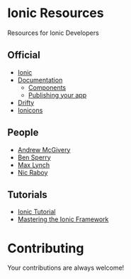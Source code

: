 # Ionic Resources
Resources for Ionic Developers

## Official
* [Ionic](http://ionicframework.com/)
* [Documentation](http://ionicframework.com/docs/)
  * [Components](http://ionicframework.com/docs/components/)
  * [Publishing your app](http://ionicframework.com/docs/guide/publishing.html)
* [Drifty](http://drifty.com/)
* [Ionicons](http://ionicons.com/)

## People
* [Andrew McGivery](http://mcgivery.com/)
* [Ben Sperry](http://bensperry.com/)
* [Max Lynch](http://maxlynch.com/)
* [Nic Raboy](https://blog.nraboy.com/)

## Tutorials
* [Ionic Tutorial](http://ccoenraets.github.io/ionic-tutorial/)
* [Mastering the Ionic Framework](https://thinkster.io/ionic-framework-tutorial/)

# Contributing
Your contributions are always welcome!
